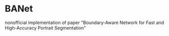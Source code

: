 # BANet
nonofficial  implementation of paper  "Boundary-Aware Network for Fast and High-Accuracy Portrait Segmentation"
